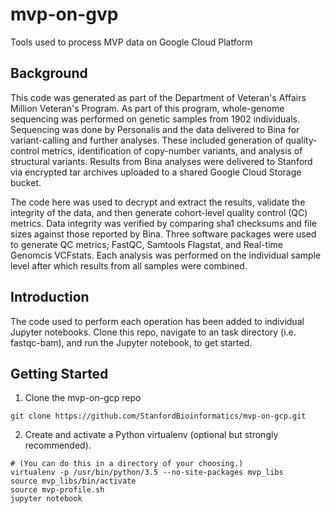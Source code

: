 # mvp-on-gvp
Tools used to process MVP data on Google Cloud Platform

## Background
This code was generated as part of the Department of Veteran's Affairs Million Veteran's Program. As part of this program, whole-genome sequencing was performed on genetic samples from 1902 individuals. Sequencing was done by Personalis and the data delivered to Bina for variant-calling and further analyses. These included generation of quality-control metrics, identification of copy-number variants, and analysis of structural variants. Results from Bina analyses were delivered to Stanford via encrypted tar archives uploaded to a shared Google Cloud Storage bucket.

The code here was used to decrypt and extract the results, validate the integrity of the data, and then generate cohort-level quality control (QC) metrics. Data integrity was verified by comparing sha1 checksums and file sizes against those reported by Bina. Three software packages were used to generate QC metrics; FastQC, Samtools Flagstat, and Real-time Genomcis VCFstats. Each analysis was performed on the individual sample level after which results from all samples were combined. 

## Introduction
The code used to perform each operation has been added to individual Jupyter notebooks. Clone this repo, navigate to an task directory (i.e. fastqc-bam), and run the Jupyter notebook, to get started.

## Getting Started
1. Clone the mvp-on-gcp repo
```
git clone https://github.com/StanfordBioinformatics/mvp-on-gcp.git
```

2. Create and activate a Python virtualenv (optional but strongly recommended).
```
# (You can do this in a directory of your choosing.)
virtualenv -p /usr/bin/python/3.5 --no-site-packages mvp_libs
source mvp_libs/bin/activate
source mvp-profile.sh
jupyter notebook
```

